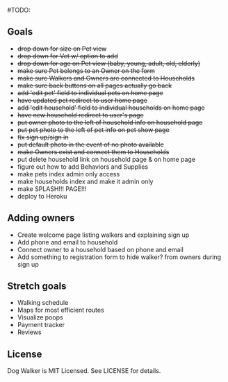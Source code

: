 #TODO:

## Goals
* ~~drop down for size on Pet view~~
* ~~drop down for Vet w/ option to add~~
* ~~drop down for age on Pet view (baby, young, adult, old, elderly)~~
* ~~make sure Pet belongs to an Owner on the form~~
* ~~make sure Walkers and Owners are connected to Households~~
* ~~make sure back buttons on all pages actually go back~~
* ~~add 'edit pet' field to individual pets on home page~~
* ~~have updated pet redirect to user home page~~
* ~~add 'edit household' field to individual households on home page~~
* ~~have new household redirect to user's page~~
* ~~put owner photo to the left of household info on household page~~
* ~~put pet photo to the left of pet info on pet show page~~
* ~~fix sign up/sign in~~
* ~~put default photo in the event of no photo available~~
* ~~make Owners exist and connect them to Households~~
* put delete household link on household page & on home page
* figure out how to add Behaviors and Supplies
* make pets index admin only access
* make households index and make it admin only
* make SPLASH!!! PAGE!!!
* deploy to Heroku

## Adding owners
* Create welcome page listing walkers and explaining sign up
* Add phone and email to household
* Connect owner to a household based on phone and email
* Add something to registration form to hide walker? from owners during sign up

## Stretch goals
* Walking schedule
* Maps for most efficient routes
* Visualize poops 
* Payment tracker
* Reviews

## License

Dog Walker is MIT Licensed. See LICENSE for details.